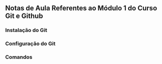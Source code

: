 ## Notas de Aula Referentes ao Módulo 1 do Curso Git e Github

### Instalação do Git

### Configuração do Git

### Comandos